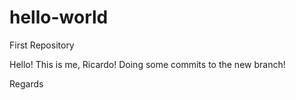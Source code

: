 # hello-world
First Repository 

Hello! This is me, Ricardo! Doing some commits to the new branch!

Regards
